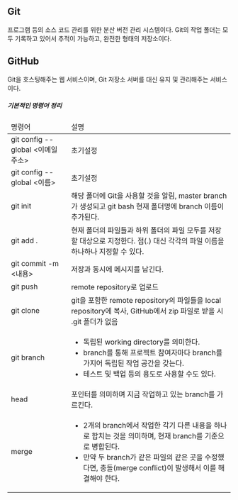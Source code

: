 ## Git
프로그램 등의 소스 코드 관리를 위한 분산 버전 관리 시스템이다. Git의 작업 폴더는 모두 기록하고 있어서 추적이 가능하고, 완전한 형태의 저장소이다.

## GitHub
Git을 호스팅해주는 웹 서비스이며, Git 저장소 서버를 대신 유지 및 관리해주는 서비스이다.

<h5>기본적인 명령어 정리</h5>
<table>
  <thead>
    <tr>
      <td>명령어</td><td>설명</td>
    </tr>
  </thead>
  <tbody>
    <tr>
      <td>git config --global <이메일 주소></td><td>초기설정</td>
    </tr>
    <tr>
      <td>git config --global <이름></td><td>초기설정</td>
    </tr>
    <tr>
      <td>git init</td><td>해당 폴더에 Git을 사용할 것을 알림, master branch가 생성되고 git bash 현재 폴더명에 branch 이름이 추가된다.</td>
    </tr>
    <tr>
      <td>git add .</td><td>현재 폴더의 파일들과 하위 폴더의 파일 모두를 저장할 대상으로 지정한다. 점(.) 대신 각각의 파일 이름을 하나하나 지정할 수 있다.</td>
    </tr>
    <tr>
      <td>git commit -m <내용></td><td>저장과 동시에 메시지를 남긴다.</td>
    </tr>
    <tr>
      <td>git push</td><td>remote repository로 업로드</td>
    </tr>
    <tr>
      <td>git clone</td><td>git을 포함한 remote repository의 파일들을 local repository에 복사, GitHub에서 zip 파일로 받을 시 .git 폴더가 없음</td>
    </tr>
    <tr>
      <td>git branch</td>
      <td>
        <ul>
          <li>독립된 working directory를 의미한다.</li>
          <li>branch를 통해 프로젝트 참여자마다 branch를 가지어 독립된 작업 공간을 갖는다.</li>
          <li>테스트 및 백업 등의 용도로 사용할 수도 있다.</li>
        </ul>
      </td>
    </tr>
    <tr>
      <td>head</td><td>포인터를 의미하며 지금 작업하고 있는 branch를 가르킨다.</td>
    </tr>
    <tr>
      <td>merge</td>
      <td>
        <ul>
          <li>2개의 branch에서 작업한 각기 다른 내용을 하나로 합치는 것을 의미하며, 현재 branch를 기준으로 병합된다.</li>
          <li>만약 두 branch가 같은 파일의 같은 곳을 수정했다면, 충돌(merge conflict)이 발생해서 이를 해결해야 한다.</li>
        </ul>
      </td>
    </tr>
  </tbody>
</table>
